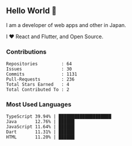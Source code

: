 ## Hello World 👋

I am a developer of web apps and other in Japan.

I ❤️ React and Flutter, and Open Source.

### Contributions

<!-- contributions start -->

    Repositories         : 64
    Issues               : 30
    Commits              : 1131
    Pull-Requests        : 236
    Total Stars Earned   : 4
    Total Contributed To : 2

<!-- contributions end -->

### Most Used Languages

<!-- most-used-languages start -->

    TypeScript 39.94% | ████████████████████
    Java       12.76% | ██████
    JavaScript 11.64% | ██████
    Dart       11.31% | ██████
    HTML       11.20% | ██████

<!-- most-used-languages end -->
